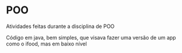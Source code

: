 # POO
Atividades feitas durante a disciplina de POO

Código em java, bem simples, que visava fazer uma versão de um app como o ifood, mas em baixo nível
